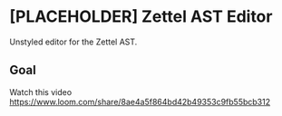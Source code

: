 # [PLACEHOLDER] Zettel AST Editor

Unstyled editor for the Zettel AST.

## Goal

Watch this video https://www.loom.com/share/8ae4a5f864bd42b49353c9fb55bcb312
